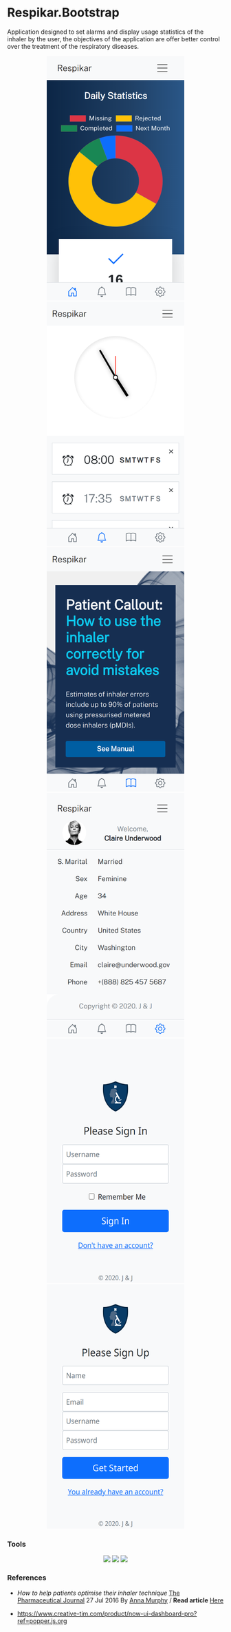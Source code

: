 # Respikar.Bootstrap

Application designed to set alarms and display usage statistics of the inhaler by the user, the objectives of the
application are offer better control over the treatment of the respiratory diseases.

<p align="center">
    <img width="320" height="568" src="./appx/docs/Home.png" alt="Screenshot"/>
    <img width="320" height="568" src="./appx/docs/Alarm.png" alt="Screenshot"/>
    <img width="320" height="568" src="./appx/docs/HowTo.png" alt="Screenshot"/>
    <img width="320" height="568" src="./appx/docs/Profile.png" alt="Screenshot"/>
    <img width="320" height="568" src="./appx/docs/SignIn.png" alt="Screenshot"/>
    <img width="320" height="568" src="./appx/docs/SignUp.png" alt="Screenshot"/>
</p>

### Tools

<p align="center">

<img height="64px" src="https://cdn.vox-cdn.com/thumbor/VeEPEECslTmxDJwzV2RHXhslYpg=/0x0:1980x1320/920x613/filters:focal(832x502:1148x818):format(webp)/cdn.vox-cdn.com/uploads/chorus_image/image/65613211/microsoftedgenewlogo.5.jpg" />
<img height="64px" src="https://www.pngkey.com/png/full/146-1461373_logo-usage-browsersync-icon.png" />
<img height="64px" src="https://camo.githubusercontent.com/bec2c92468d081617cb3145a8f3d8103e268bca400f6169c3a68dc66e05c971e/68747470733a2f2f76352e676574626f6f7473747261702e636f6d2f646f63732f352e302f6173736574732f6272616e642f626f6f7473747261702d6c6f676f2d736861646f772e706e67" />

</p>

### References

- <i>How to help patients optimise their inhaler technique</i>
  [The Pharmaceutical Journal](https://www.pharmaceutical-journal.com/PJ,-July-2016,-Vol-297,-No-7891/982.issue)
  27 Jul 2016 By [Anna Murphy](https://www.pharmaceutical-journal.com/anna-murphy/426.bio)
  / <b>Read
  article</b> [Here](https://www.pharmaceutical-journal.com/cpd-and-learning/learning-article/how-to-help-patients-optimise-their-inhaler-technique/20201442.article?firstPass=false)

- https://www.creative-tim.com/product/now-ui-dashboard-pro?ref=popper.js.org
